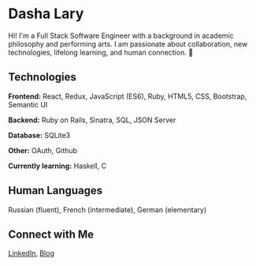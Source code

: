 # Dasha Lary

Hi! I'm a Full Stack Software Engineer with a background in academic philosophy and performing arts. I am passionate about collaboration, new technologies, lifelong learning, and human connection. 🌱

## Technologies

**Frontend:** React, Redux, JavaScript (ES6), Ruby, HTML5, CSS, Bootstrap, Semantic UI

**Backend:** Ruby on Rails, Sinatra, SQL, JSON Server

**Database:** SQLite3

**Other:** OAuth, Github


**Currently learning:** Haskell, C


## Human Languages

Russian (fluent), French (intermediate), German (elementary)


## Connect with Me 

[LinkedIn](https://www.linkedin.com/in/dasha-lary/), [Blog](https://dasha-lary.medium.com)

<!--
**dashalary/dashalary** is a ✨ _special_ ✨ repository because its `README.md` (this file) appears on your GitHub profile.

Here are some ideas to get you started:

- 🔭 I’m currently working on ...
- 🌱 I’m currently learning ...
- 👯 I’m looking to collaborate on ...
- 🤔 I’m looking for help with ...
- 💬 Ask me about ...
- 📫 How to reach me: ...
- 😄 Pronouns: ...
- ⚡ Fun fact: ...
-->
